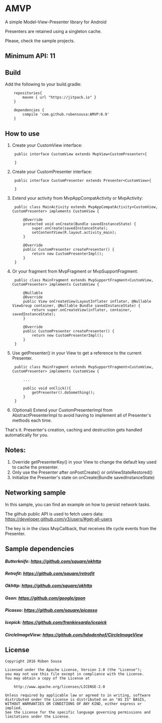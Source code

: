 # AMVP
A simple Model-View-Presenter library for Android

Presenters are retained using a singleton cache.

Please, check the sample projects.

## Minimum API: 11

## Build

Add the following to your build.gradle:

        repositories{
            maven { url "https://jitpack.io" }
        }
        
        dependencies {
            compile 'com.github.rubensousa:AMVP:0.9'
        }


## How to use

1. Create your CustomView interface:

        public interface CustomView extends MvpView<CustomPresenter>{
        
        }

2. Create your CustomPresenter interface:

        public interface CustomPresenter extends Presenter<CustomView>{
        
        }

3. Extend your activity from MvpAppCompatActivity or MvpActivity:

        public class MainActivity extends MvpAppCompatActivity<CustomView, CustomPresenter> implements CustomView {
        
            @Override
            protected void onCreate(Bundle savedInstanceState) {
                super.onCreate(savedInstanceState);
                setContentView(R.layout.activity_main);
            }
       
            @Override
            public CustomPresenter createPresenter() {
                return new CustomPresenterImpl();
            }
        }
        
4. Or your fragment from MvpFragment or MvpSupportFragment:

        public class MainFragment extends MvpSupportFragment<CustomView, CustomPresenter> implements CustomView {
      
            @Nullable
            @Override
            public View onCreateView(LayoutInflater inflater, @Nullable ViewGroup container, @Nullable Bundle savedInstanceState) {
                return super.onCreateView(inflater, container, savedInstanceState);
            }
       
            @Override
            public CustomPresenter createPresenter() {
                return new CustomPresenterImpl();
            }
        }
        
5. Use getPresenter() in your View to get a reference to the current Presenter.


        public class MainFragment extends MvpSupportFragment<CustomView, CustomPresenter> implements CustomView {
      
            ...
            
            public void onClick(){
                getPresenter().doSomething();
            }
        }

6. (Optional) Extend your CustomPresenterImpl from AbstractPresenterImpl to avoid having to implement all of Presenter's methods each time.
        
        
That's it. Presenter's creation, caching and destruction gets handled automatically for you.

## Notes:

1. Override getPresenterKey() in your View to change the default key used to cache the presenter.
2. Only use the Presenter after onPostCreate() or onViewStateRestored()
3. Initialize the Presenter's state on onCreate(Bundle savedInstanceState)



## Networking sample

In this sample, you can find an example on how to persist network tasks.

The github public API is used to fetch users data: https://developer.github.com/v3/users/#get-all-users

The key is in the class MvpCallback, that receives life cycle events from the Presenter.


## Sample dependencies

##### Butterknife: https://github.com/square/okhttp
##### Retrofit: https://github.com/square/retrofit
##### Okhttp: https://github.com/square/okhttp
##### Gson: https://github.com/google/gson
##### Picasso: https://github.com/square/picasso
##### Icepick: https://github.com/frankiesardo/icepick
##### CircleImageView: https://github.com/hdodenhof/CircleImageView


## License

    Copyright 2016 Rúben Sousa
    
    Licensed under the Apache License, Version 2.0 (the "License");
    you may not use this file except in compliance with the License.
    You may obtain a copy of the License at
    
        http://www.apache.org/licenses/LICENSE-2.0
    
    Unless required by applicable law or agreed to in writing, software
    distributed under the License is distributed on an "AS IS" BASIS,
    WITHOUT WARRANTIES OR CONDITIONS OF ANY KIND, either express or implied.
    See the License for the specific language governing permissions and
    limitations under the License.
